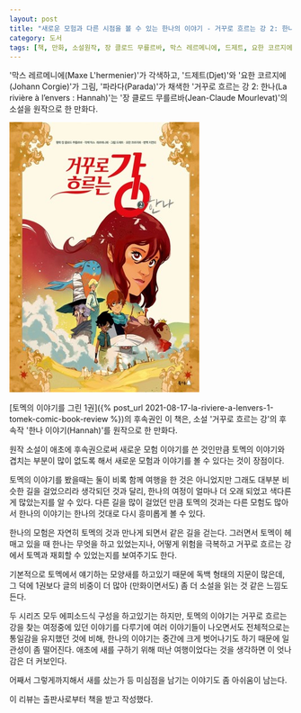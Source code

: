 ```yaml
---
layout: post
title: "새로운 모험과 다른 시점을 볼 수 있는 한나의 이야기 - 거꾸로 흐르는 강 2: 한나"
category: 도서
tags: [책, 만화, 소설원작, 장 클로드 무를르바, 막스 레르메니에, 드제트, 요한 코르지에, 파라다, 지연리, 북극곰, 서평, 북촌]
---
```


'막스 레르메니에(Maxe L'hermenier)'가 각색하고,
'드제트(Djet)'와
'요한 코르지에(Johann Corgie)'가 그림,
'파라다(Parada)'가 채색한
'거꾸로 흐르는 강 2: 한나(La rivière à l’envers : Hannah)'는
'장 클로드 무를르바(Jean-Claude Mourlevat)'의 소설을 원작으로 한 만화다.

![표지](/images/la-riviere-a-lenvers-2-hannah-comic-book-h480.jpg)

[토멕의 이야기를 그린 1권]({% post_url 2021-08-17-la-riviere-a-lenvers-1-tomek-comic-book-review %})의 후속권인 이 책은,
소설 '거꾸로 흐르는 강'의 후속작 '한나 이야기(Hannah)'를 원작으로 한 만화다.

원작 소설이 애초에 후속권으로써 새로운 모험 이야기를 쓴 것인만큼
토멕의 이야기와 겹치는 부분이 많이 없도록 해서
새로운 모험과 이야기를 볼 수 있다는 것이 장점이다.

토멕의 이야기를 봤을때는 둘이 비록 함께 여행을 한 것은 아니었지만
그래도 대부분 비슷한 길을 걸었으리라 생각되던 것과 달리,
한나의 여정이 얼마나 더 오래 되었고 색다른 게 많았는지를 알 수 있다.
다른 길을 많이 걸었던 만큼 토멕의 것과는 다른 모험도 많아서
한나의 이야기는 한나의 것대로 다시 흥미롭게 볼 수 있다.

한나의 모험은 자연히 토멕의 것과 만나게 되면서 같은 길을 걷는다.
그러면서 토멕이 헤매고 있을 때 한나는 무엇을 하고 있었는지나,
어떻게 위험을 극복하고 거꾸로 흐르는 강에서 토멕과 재회할 수 있었는지를 보여주기도 한다.

기본적으로 토멕에서 얘기하는 모양새를 하고있기 때문에 독백 형태의 지문이 많은데,
그 덕에 1권보다 글의 비중이 더 많아 (만화이면서도) 좀 더 소설을 읽는 것 같은 느낌도 든다.

두 시리즈 모두 에피소드식 구성을 하고있기는 하지만,
토멕의 이야기는 거꾸로 흐르는 강을 찾는 여정중에 있던 이야기를 다루기에
여러 이야기들이 나오면서도 전체적으로는 통일감을 유지했던 것에 비해,
한나의 이야기는 중간에 크게 벗어나기도 하기 때문에 일관성이 좀 떨어진다.
애초에 새를 구하기 위해 떠난 여행이었다는 것을 생각하면 이 엇나감은 더 커보인다.

어째서 그렇게까지해서 새를 샀는가 등
미심점을 남기는 이야기도 좀 아쉬움이 남는다.



<div class="im im-info">
이 리뷰는 출판사로부터 책을 받고 작성했다.
</div>
